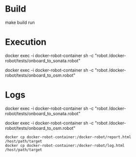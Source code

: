 # Build

make build run

# Execution

docker exec -i docker-robot-container sh -c "robot /docker-robot/tests/onboard_to_sonata.robot"

docker exec -i docker-robot-container sh -c "robot /docker-robot/tests/onboard_to_osm.robot"

# Logs

docker exec -i docker-robot-container sh -c "robot /docker-robot/tests/onboard_to_sonata.robot"

docker exec -i docker-robot-container sh -c "robot /docker-robot/tests/onboard_to_osm.robot"



```
docker cp docker-robot-container:/docker-robot/report.html /host/path/target
docker cp docker-robot-container:/docker-robot/log.html /host/path/target
```

